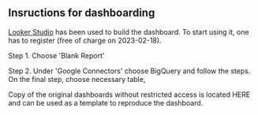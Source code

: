 ## Insructions for dashboarding

[Looker Studio](https://lookerstudio.google.com/navigation/reporting) has been used to build the dashboard. To start using it, one has to register (free of charge on 2023-02-18).

Step 1. Choose 'Blank Report'

Step 2. Under 'Google Connectors' choose BigQuery and follow the steps. On the final step, choose necessary table,

Copy of the original dashboards without restricted access is located HERE and can be used as a template to reproduce the dashboard.
